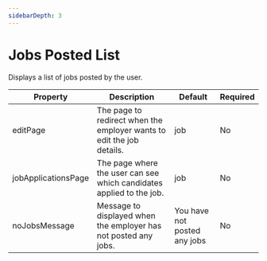 ```yaml
---
sidebarDepth: 3
---
```


# Jobs Posted List 

Displays a list of jobs posted by the user. 

| Property            | Description                                                           | Default                      | Required |
|---------------------|-----------------------------------------------------------------------|------------------------------|----------|
| editPage            | The page to redirect when the employer wants to edit the job details. | job                          | No       |
| jobApplicationsPage | The page where the user can see which candidates applied to the job.  | job                          | No       |
| noJobsMessage       | Message to displayed when the employer has not posted any jobs.       | You have not posted any jobs | No       |
